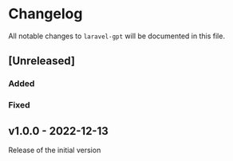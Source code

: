 # Changelog

All notable changes to `laravel-gpt` will be documented in this file.

## [Unreleased]

### Added

### Fixed

## v1.0.0 - 2022-12-13

Release of the initial version
